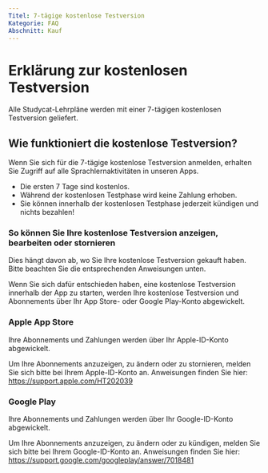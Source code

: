 ```yaml
---
Titel: 7-tägige kostenlose Testversion
Kategorie: FAQ
Abschnitt: Kauf
---
```

# Erklärung zur kostenlosen Testversion

Alle Studycat-Lehrpläne werden mit einer 7-tägigen kostenlosen Testversion geliefert. 

## Wie funktioniert die kostenlose Testversion?

Wenn Sie sich für die 7-tägige kostenlose Testversion anmelden, erhalten Sie Zugriff auf alle Sprachlernaktivitäten in unseren Apps. 

* Die ersten 7 Tage sind kostenlos.
* Während der kostenlosen Testphase wird keine Zahlung erhoben.
* Sie können innerhalb der kostenlosen Testphase jederzeit kündigen und nichts bezahlen!

### So können Sie Ihre kostenlose Testversion anzeigen, bearbeiten oder stornieren

Dies hängt davon ab, wo Sie Ihre kostenlose Testversion gekauft haben. Bitte beachten Sie die entsprechenden Anweisungen unten.

Wenn Sie sich dafür entschieden haben, eine kostenlose Testversion innerhalb der App zu starten, werden Ihre kostenlose Testversion und Abonnements über Ihr App Store- oder Google Play-Konto abgewickelt.

### Apple App Store

Ihre Abonnements und Zahlungen werden über Ihr Apple-ID-Konto abgewickelt.

Um Ihre Abonnements anzuzeigen, zu ändern oder zu stornieren, melden Sie sich bitte bei Ihrem Apple-ID-Konto an. Anweisungen finden Sie hier: <https://support.apple.com/HT202039>

### Google Play

Ihre Abonnements und Zahlungen werden über Ihr Google-ID-Konto abgewickelt.

Um Ihre Abonnements anzuzeigen, zu ändern oder zu kündigen, melden Sie sich bitte bei Ihrem Google-ID-Konto an. Anweisungen finden Sie hier: <https://support.google.com/googleplay/answer/7018481>
